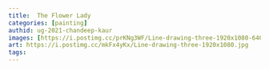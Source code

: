 ```yaml
---
title:  The Flower Lady
categories: [painting]
authid: ug-2021-chandeep-kaur
images: [https://i.postimg.cc/prKNg3WF/Line-drawing-three-1920x1080-640x480.jpg]
art: https://i.postimg.cc/mkFx4yKx/Line-drawing-three-1920x1080.jpg
tags: 
---
```

